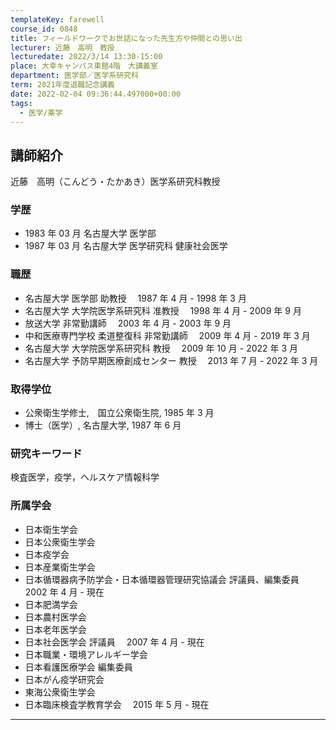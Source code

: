 ```yaml
---
templateKey: farewell
course_id: 0848
title: フィールドワークでお世話になった先生方や仲間との思い出
lecturer: 近藤　高明　教授
lecturedate: 2022/3/14 13:30-15:00
place: 大幸キャンパス東館4階　大講義室
department: 医学部／医学系研究科
term: 2021年度退職記念講義
date: 2022-02-04 09:36:44.497000+00:00
tags:
  - 医学/薬学
---
```


## 講師紹介

近藤　高明（こんどう・たかあき）医学系研究科教授

### 学歴

- 1983 年 03 月 名古屋大学 医学部
- 1987 年 03 月 名古屋大学 医学研究科 健康社会医学

### 職歴

- 名古屋大学 医学部 助教授　 1987 年 4 月 - 1998 年 3 月
- 名古屋大学 大学院医学系研究科 准教授　 1998 年 4 月 - 2009 年 9 月
- 放送大学 非常勤講師　 2003 年 4 月 - 2003 年 9 月
- 中和医療専門学校 柔道整復科 非常勤講師　 2009 年 4 月 - 2019 年 3 月
- 名古屋大学 大学院医学系研究科 教授　 2009 年 10 月 - 2022 年 3 月
- 名古屋大学 予防早期医療創成センター 教授　 2013 年 7 月 - 2022 年 3 月

### 取得学位

- 公衆衛生学修士,　国立公衆衛生院, 1985 年 3 月
- 博士（医学）, 名古屋大学, 1987 年 6 月

### 研究キーワード

検査医学，疫学，ヘルスケア情報科学

### 所属学会

- 日本衛生学会
- 日本公衆衛生学会
- 日本疫学会
- 日本産業衛生学会
- 日本循環器病予防学会・日本循環器管理研究協議会 評議員、編集委員　 2002 年 4 月 - 現在
- 日本肥満学会
- 日本農村医学会
- 日本老年医学会
- 日本社会医学会 評議員　 2007 年 4 月 - 現在
- 日本職業・環境アレルギー学会
- 日本看護医療学会 編集委員
- 日本がん疫学研究会
- 東海公衆衛生学会
- 日本臨床検査学教育学会　 2015 年 5 月 - 現在

---
